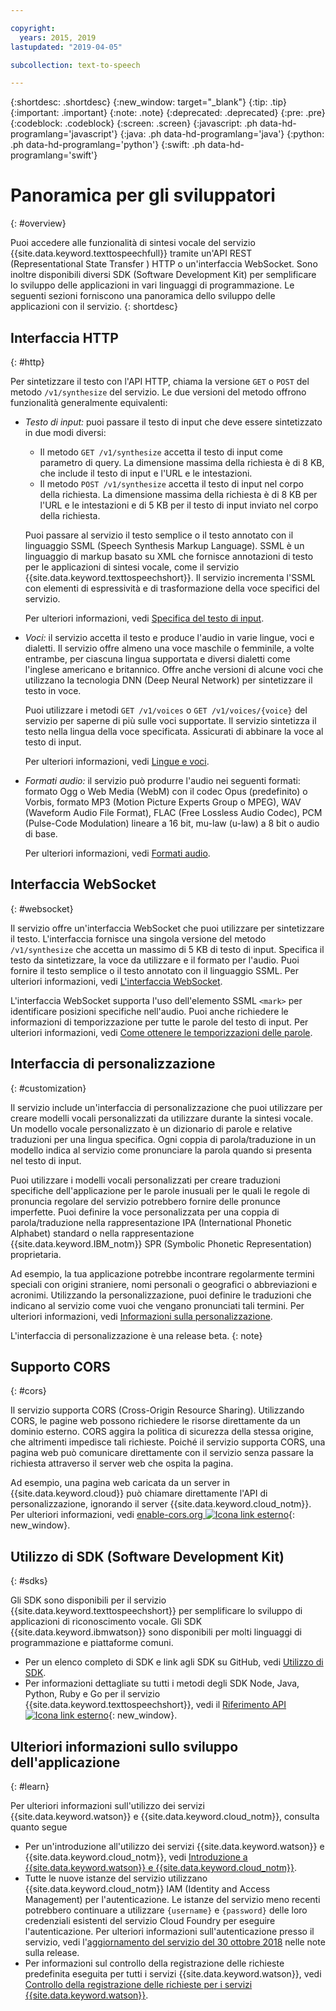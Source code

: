 ```yaml
---

copyright:
  years: 2015, 2019
lastupdated: "2019-04-05"

subcollection: text-to-speech

---
```


{:shortdesc: .shortdesc}
{:new_window: target="_blank"}
{:tip: .tip}
{:important: .important}
{:note: .note}
{:deprecated: .deprecated}
{:pre: .pre}
{:codeblock: .codeblock}
{:screen: .screen}
{:javascript: .ph data-hd-programlang='javascript'}
{:java: .ph data-hd-programlang='java'}
{:python: .ph data-hd-programlang='python'}
{:swift: .ph data-hd-programlang='swift'}

# Panoramica per gli sviluppatori
{: #overview}

Puoi accedere alle funzionalità di sintesi vocale del servizio {{site.data.keyword.texttospeechfull}} tramite un'API REST (Representational State Transfer ) HTTP o un'interfaccia WebSocket. Sono inoltre disponibili diversi SDK (Software Development Kit) per semplificare lo sviluppo delle applicazioni in vari linguaggi di programmazione. Le seguenti sezioni forniscono una panoramica dello sviluppo delle applicazioni con il servizio.
{: shortdesc}

## Interfaccia HTTP
{: #http}

Per sintetizzare il testo con l'API HTTP, chiama la versione `GET` o `POST` del metodo `/v1/synthesize` del servizio. Le due versioni del metodo offrono funzionalità generalmente equivalenti:

-   *Testo di input:* puoi passare il testo di input che deve essere sintetizzato in due modi diversi:
    -   Il metodo `GET /v1/synthesize` accetta il testo di input come parametro di query. La dimensione massima della richiesta è di 8 KB, che include il testo di input e l'URL e le intestazioni.
    -   Il metodo `POST /v1/synthesize` accetta il testo di input nel corpo della richiesta. La dimensione massima della richiesta è di 8 KB per l'URL e le intestazioni e di 5 KB per il testo di input inviato nel corpo della richiesta.

    Puoi passare al servizio il testo semplice o il testo annotato con il linguaggio SSML (Speech Synthesis Markup Language). SSML è un linguaggio di markup basato su XML che fornisce annotazioni di testo per le applicazioni di sintesi vocale, come il servizio {{site.data.keyword.texttospeechshort}}. Il servizio incrementa l'SSML con elementi di espressività e di trasformazione della voce specifici del servizio.

    Per ulteriori informazioni, vedi [Specifica del testo di input](/docs/services/text-to-speech/http.html#input).
-   *Voci:* il servizio accetta il testo e produce l'audio in varie lingue, voci e dialetti. Il servizio offre almeno una voce maschile o femminile, a volte entrambe, per ciascuna lingua supportata e diversi dialetti come l'inglese americano e britannico. Offre anche versioni di alcune voci che utilizzano la tecnologia DNN (Deep Neural Network) per sintetizzare il testo in voce.

    Puoi utilizzare i metodi `GET /v1/voices` o `GET /v1/voices/{voice}` del servizio per saperne di più sulle voci supportate. Il servizio sintetizza il testo nella lingua della voce specificata. Assicurati di abbinare la voce al testo di input.

    Per ulteriori informazioni, vedi [Lingue e voci](/docs/services/text-to-speech/voices.html).
-   *Formati audio:* il servizio può produrre l'audio nei seguenti formati: formato Ogg o Web Media (WebM) con il codec Opus (predefinito) o Vorbis, formato MP3 (Motion Picture Experts Group o MPEG), WAV (Waveform Audio File Format), FLAC (Free Lossless Audio Codec), PCM (Pulse-Code Modulation) lineare a 16 bit, mu-law (u-law) a 8 bit o audio di base.

    Per ulteriori informazioni, vedi [Formati audio](/docs/services/text-to-speech/audio-formats.html).

## Interfaccia WebSocket
{: #websocket}

Il servizio offre un'interfaccia WebSocket che puoi utilizzare per sintetizzare il testo. L'interfaccia fornisce una singola versione del metodo `/v1/synthesize` che accetta un massimo di 5 KB di testo di input. Specifica il testo da sintetizzare, la voce da utilizzare e il formato per l'audio. Puoi fornire il testo semplice o il testo annotato con il linguaggio SSML. Per ulteriori informazioni, vedi [L'interfaccia WebSocket](/docs/services/text-to-speech/websockets.html).

L'interfaccia WebSocket supporta l'uso dell'elemento SSML `<mark>` per identificare posizioni specifiche nell'audio. Puoi anche richiedere le informazioni di temporizzazione per tutte le parole del testo di input. Per ulteriori informazioni, vedi [Come ottenere le temporizzazioni delle parole](/docs/services/text-to-speech/word-timing.html).

## Interfaccia di personalizzazione
{: #customization}

Il servizio include un'interfaccia di personalizzazione che puoi utilizzare per creare modelli vocali personalizzati da utilizzare durante la sintesi vocale. Un modello vocale personalizzato è un dizionario di parole e relative traduzioni per una lingua specifica. Ogni coppia di parola/traduzione in un modello indica al servizio come pronunciare la parola quando si presenta nel testo di input.

Puoi utilizzare i modelli vocali personalizzati per creare traduzioni specifiche dell'applicazione per le parole inusuali per le quali le regole di pronuncia regolare del servizio potrebbero fornire delle pronunce imperfette. Puoi definire la voce personalizzata per una coppia di parola/traduzione nella rappresentazione IPA (International Phonetic Alphabet) standard o nella rappresentazione {{site.data.keyword.IBM_notm}} SPR (Symbolic Phonetic Representation) proprietaria.

Ad esempio, la tua applicazione potrebbe incontrare regolarmente termini speciali con origini straniere, nomi personali o geografici o abbreviazioni e acronimi. Utilizzando la personalizzazione, puoi definire le traduzioni che indicano al servizio come vuoi che vengano pronunciati tali termini. Per ulteriori informazioni, vedi [Informazioni sulla personalizzazione](/docs/services/text-to-speech/custom-intro.html).

L'interfaccia di personalizzazione è una release beta.
{: note}

## Supporto CORS
{: #cors}

Il servizio supporta CORS (Cross-Origin Resource Sharing). Utilizzando CORS, le pagine web possono richiedere le risorse direttamente da un dominio esterno. CORS aggira la politica di sicurezza della stessa origine, che altrimenti impedisce tali richieste. Poiché il servizio supporta CORS, una pagina web può comunicare direttamente con il servizio senza passare la richiesta attraverso il server web che ospita la pagina.

Ad esempio, una pagina web caricata da un server in {{site.data.keyword.cloud}} può chiamare direttamente l'API di personalizzazione, ignorando il server {{site.data.keyword.cloud_notm}}. Per ulteriori informazioni, vedi [enable-cors.org ![Icona link esterno](../../icons/launch-glyph.svg "Icona link esterno")](https://enable-cors.org/){: new_window}.

## Utilizzo di SDK (Software Development Kit)
{: #sdks}

Gli SDK sono disponibili per il servizio {{site.data.keyword.texttospeechshort}} per semplificare lo sviluppo di applicazioni di riconoscimento vocale. Gli SDK {{site.data.keyword.ibmwatson}} sono disponibili per molti linguaggi di programmazione e piattaforme comuni.

-   Per un elenco completo di SDK e link agli SDK su GitHub, vedi [Utilizzo di SDK](/docs/services/watson/getting-started-sdks.html).
-   Per informazioni dettagliate su tutti i metodi degli SDK Node, Java, Python, Ruby e Go per il servizio {{site.data.keyword.texttospeechshort}}, vedi il [Riferimento API ![Icona link esterno](../../icons/launch-glyph.svg "Icona link esterno")](https://{DomainName}/apidocs/text-to-speech){: new_window}.

## Ulteriori informazioni sullo sviluppo dell'applicazione
{: #learn}

Per ulteriori informazioni sull'utilizzo dei servizi {{site.data.keyword.watson}} e {{site.data.keyword.cloud_notm}}, consulta quanto segue

-   Per un'introduzione all'utilizzo dei servizi {{site.data.keyword.watson}} e {{site.data.keyword.cloud_notm}}, vedi [Introduzione a {{site.data.keyword.watson}} e {{site.data.keyword.cloud_notm}}](/docs/services/watson/index.html).
-   Tutte le nuove istanze del servizio utilizzano {{site.data.keyword.cloud_notm}} IAM (Identity and Access Management) per l'autenticazione. Le istanze del servizio meno recenti potrebbero continuare a utilizzare `{username}` e `{password}` delle loro credenziali esistenti del servizio Cloud Foundry per eseguire l'autenticazione. Per ulteriori informazioni sull'autenticazione presso il servizio, vedi l'[aggiornamento del servizio del 30 ottobre 2018](/docs/services/text-to-speech/release-notes.html#October2018) nelle note sulla release.
-   Per informazioni sul controllo della registrazione delle richieste predefinita eseguita per tutti i servizi {{site.data.keyword.watson}}, vedi [Controllo della registrazione delle richieste per i servizi {{site.data.keyword.watson}}](/docs/services/watson/getting-started-logging.html).
